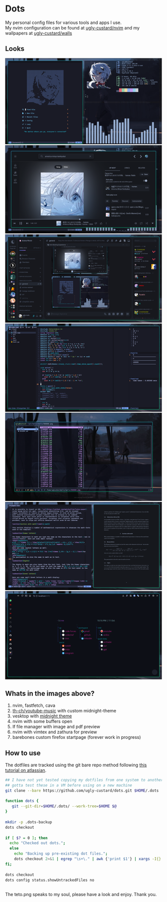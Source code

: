 # Dots

My personal config files for various tools and apps I use.<br>
My nvim configuration can be found at [ugly-custard/nvim](https://github.com/ugly-custard/nvim) and my wallpapers at [ugly-custard/walls](https://github.com/ugly-custard/walls)

## Looks

![nvim, fastfetch, cava](pix/dotsRepoImgs/image1.png)
![th-ch/youtube-music with custom midnight-theme](pix/dotsRepoImgs/image2.png)
![vesktop with midnight theme](pix/dotsRepoImgs/image3.png)
![nvim with some open buffers](pix/dotsRepoImgs/image4.png)
![lf with image and pdf preview](pix/dotsRepoImgs/image5.png)
![nvim vimtex with Zathura for preview](pix/dotsRepoImgs/image6.png)
![firefox startpage](pix/dotsRepoImgs/image7.png)

## Whats in the images above?

1. nvim, fastfetch, cava
2. [th-ch/youtube-music](https://github.com/th-ch/youtube-music) with custom midnight-theme
3. vesktop with [midnight theme](https://raw.githubusercontent.com/refact0r/midnight-discord/master/midnight.theme.css)
4. nvim with some buffers open
5. lf file manager with image and pdf preview
6. nvim with vimtex and zathura for preview
7. barebones custom firefox startpage (forever work in progress)

## How to use

The dotfiles are tracked using the git bare repo method following [this tutorial on atlassian](https://www.atlassian.com/git/tutorials/dotfiles).

```sh
## I have not yet tested copying my dotfiles from one system to another
## gotta test these in a VM before using on a new machine
git clone --bare https://github.com/ugly-custard/dots.git $HOME/.dots

function dots {
   git --git-dir=$HOME/.dots/ --work-tree=$HOME $@
}

mkdir -p .dots-backup
dots checkout

if [ $? = 0 ]; then
  echo "Checked out dots.";
  else
    echo "Backing up pre-existing dot files.";
    dots checkout 2>&1 | egrep "\s+\." | awk {'print $1'} | xargs -I{} mv {} .dots-backup/{}
fi;

dots checkout
dots config status.showUntrackedFiles no
```

##
The teto.png speaks to my soul, please have a look and enjoy. Thank you.